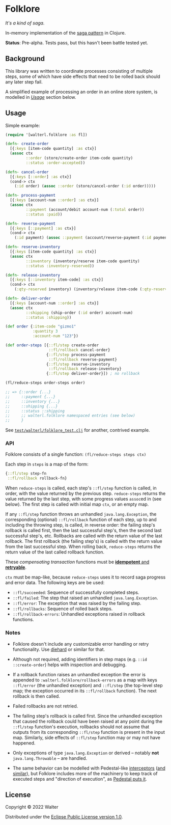 # Folklore

_It's a kind of saga._

In-memory implementation of the [saga pattern](https://www.baeldung.com/cs/saga-pattern-microservices) in Clojure.

**Status**: Pre-alpha. Tests pass, but this hasn't been battle tested yet.

## Background

This library was written to coordinate processes consisting of multiple steps,
some of which have side effects that need to be rolled back should any later
step fail.

A simplified example of processing an order in an online store system, is
modelled in [_Usage_](#usage) section below.

## Usage

Simple example:

```clojure
(require '[walterl.folklore :as fl])

(defn- create-order
  [{:keys [item-code quantity] :as ctx}]
  (assoc ctx
         ::order (store/create-order item-code quantity)
         ::status :order-accepted))

(defn- cancel-order
  [{:keys [::order] :as ctx}]
  (cond-> ctx
    (:id order) (assoc ::order (store/cancel-order (:id order)))))

(defn- process-payment
  [{:keys [account-num ::order] :as ctx}]
  (assoc ctx
         ::payment (account/debit account-num (:total order))
         ::status :paid))

(defn- reverse-payment
  [{:keys [::payment] :as ctx}]
  (cond-> ctx
    (:id payment) (assoc ::payment (account/reverse-payment (:id payment)))))

(defn- reserve-inventory
  [{:keys [item-code quantity] :as ctx}]
  (assoc ctx
         ::inventory (inventory/reserve item-code quantity)
         ::status :inventory-reserved))

(defn- release-inventory
  [{:keys [::inventory item-code] :as ctx}]
  (cond-> ctx
    (:qty-reserved inventory) (inventory/release item-code (:qty-reserved inventory))))

(defn- deliver-order
  [{:keys [account-num ::order] :as ctx}]
  (assoc ctx
         ::shipping (ship-order (:id order) account-num)
         ::status :shipping))

(def order {:item-code "gizmo1"
            :quantity 3
            :account-num "123"})

(def order-steps [{::fl/step create-order
                   ::fl/rollback cancel-order}
                  {::fl/step process-payment
                   ::fl/rollback reverse-payment}
                  {::fl/step reserve-inventory
                   ::fl/rollback release-inventory}
                  {::fl/step deliver-order}]) ; no rollback

(fl/reduce-steps order-steps order)

;; => {::order {...}
;;     ::payment {...}
;;     ::inventory {...}
;;     ::shipping {...}
;;     ::status ::shipping
;;     ;; walterl.folklore namespaced entries (see below)
;;     }
```

See [`test/walterl/folklore_test.clj`](./test/walterl/folklore_test.clj#L13=) for another, contrived example.

### API

Folklore consists of a single function: `(fl/reduce-steps steps ctx)`

Each step in `steps` is a map of the form:

```clojure
{::fl/step step-fn
 ::fl/rollback rollback-fn}
```

When `reduce-steps` is called, each step's `::fl/step` function is called, in
order, with the value returned by the previous step. `reduce-steps` returns the
value returned by the last step, with some progress values `assoc`ed in (see
below). The first step is called with initial map `ctx`, or an empty map.

If any `::fl/step` function throws an unhandled `java.lang.Exception`, the
corresponding (optional) `::fl/rollback` function of each step, up to and
including the throwing step, is called, in reverse order: the failing step's
rollback is called first, then the last successful step's, then the second last
successful step's, etc. Rollbacks are called with the return value of the last
rollback. The first rollback (the failing step's) is called with the return
value from the last successful step. When rolling back, `reduce-steps` returns
the return value of the last called rollback function.

These _compensating transaction_ functions must be [**idempotent** and **retryable**][1].

`ctx` must be map-like, because `reduce-steps` uses it to record saga progress
and error data. The following keys are be used:

* `::fl/succeeded`: Sequence of successfully completed steps.
* `::fl/failed`: The step that raised an unhandled `java.lang.Exception`.
* `::fl/error`: The exception that was raised by the failing step.
* `::fl/rollbacks`: Sequence of rolled back steps.
* `::fl/rollback-errors`: Unhandled exceptions raised in rollback functions.

[1]: https://www.baeldung.com/cs/saga-pattern-microservices#1-what-is-saga-architecture-pattern

### Notes

- Folklore doesn't include any customizable error handling or retry
  functionality. Use [diehard](https://github.com/sunng87/diehard) or similar for that.

- Although not required, adding identifiers in step maps (e.g. `::id
  ::create-order`) helps with inspection and debugging.

- If a rollback function raises an unhandled exception the error is appended to
  `:walterl.folklore/rollback-errors` as a map with keys `::fl/error` (the
  unhandled exception) and `::fl/step` (the top-level step map; the exception
  occurred in its `::fl/rollback` function). The next rollback is then called.

- Failed rollbacks are not retried.

- The failing step's rollback is called first. Since the unhandled exception
  that caused the rollback could have been raised at any point during the
  `::fl/step` function's execution, rollbacks should not assume that outputs
  from its corresponding `::fl/step` function is present in the input map.
  Similarly, side effects of `::fl/step` function may or may not have happened.

- Only exceptions of type `java.lang.Exception` or derived – notably **not**
  `java.lang.Throwable` – are handled.

- The same behavior can be modelled with Pedestal-like [interceptors][p-int]
  ([and][exo-int] [similar][siep]), but Folklore includes more of the machinery to keep track of
  executed steps and "direction of execution", as [Pedestal puts it][p-err].

[p-int]: http://pedestal.io/reference/interceptors
[p-err]: http://pedestal.io/reference/error-handling
[exo-int]: https://github.com/exoscale/interceptor
[siep]: https://github.com/metosin/sieppari

## License

Copyright © 2022 Walter

Distributed under the [Eclipse Public License version 1.0](./LICENSE).

